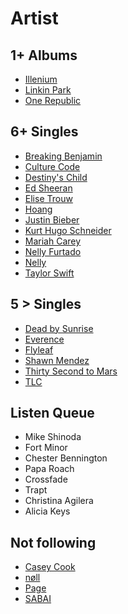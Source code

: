 # Artist

## 1+ Albums

- [Illenium](https://music.youtube.com/channel/UCX1RfjxgafTHW4gYocAD1lw)
- [Linkin Park](https://music.youtube.com/channel/UCxgN32UVVztKAQd2HkXzBtw)
- [One Republic](https://music.youtube.com/channel/UCrrbm1toLPud8fFIisPuxpg)

## 6+ Singles

- [Breaking Benjamin](https://music.youtube.com/channel/UCgdqrZsRnxy1qGIusPhQEyg)
- [Culture Code](https://music.youtube.com/channel/UCppLgGRE6Yw5kemNOg1OqOQ)
- [Destiny's Child](https://music.youtube.com/channel/UCksv4FYu55EEkyy5Q1W_yUw)
- [Ed Sheeran](https://music.youtube.com/channel/UClmXPfaYhXOYsNn_QUyheWQ)
- [Elise Trouw](https://music.youtube.com/channel/UCOMfVxzGm8YgpmBuO8hT2qA)
- [Hoang](https://music.youtube.com/channel/UCUmN1h1SWYmvBD5z6wJOfoQ)
- [Justin Bieber](https://music.youtube.com/channel/UCGvj8kfUV5Q6lzECIrGY19g)
- [Kurt Hugo Schneider](https://music.youtube.com/channel/UC-u3msJ-G8xYr931alnM7dw)
- [Mariah Carey](https://music.youtube.com/channel/UCKRnq8aBOCanYlffje7HyvA)
- [Nelly Furtado](https://music.youtube.com/channel/UCWV94Z763GSdhLQ8WIb2JRQ)
- [Nelly](https://music.youtube.com/channel/UCggm1vqFLAJdYDTc1DQoVKg)
- [Taylor Swift](https://music.youtube.com/channel/UCPC0L1d253x-KuMNwa05TpA)

## 5 > Singles

- [Dead by Sunrise](https://music.youtube.com/channel/UCEzg_n3-u2ODF6ENDAIrGXA)
- [Everence](https://music.youtube.com/channel/UC1ObIyFsDJn62iAZYLWcNxA)
- [Flyleaf](https://music.youtube.com/channel/UCWTlxviywjNshU-esI-b0ZA)
- [Shawn Mendez](https://music.youtube.com/channel/UC6ZjlLJhqP79nqGr3Ic6Adg)
- [Thirty Second to Mars](https://music.youtube.com/channel/UCK2kzYT3yR6LV_Pji5TDrgA)
- [TLC](https://music.youtube.com/channel/UCs6cmuHkS7U7Az22s18lQXw)

## Listen Queue

- Mike Shinoda
- Fort Minor
- Chester Bennington
- Papa Roach
- Crossfade
- Trapt
- Christina Agilera
- Alicia Keys

## Not following

- [Casey Cook](https://music.youtube.com/channel/UCYBZ_x3M3wapXai7Sr2bE1g)
- [nøll](https://music.youtube.com/channel/UCnzi9lSKvkCCO_MU6O1_4jA)
- [Page](https://music.youtube.com/channel/UCkiJpRS90kpGoH5XKX5y40A)
- [SABAI](https://music.youtube.com/channel/UC9ZzEmhbwJBBC8fbuBOzSkQ)

